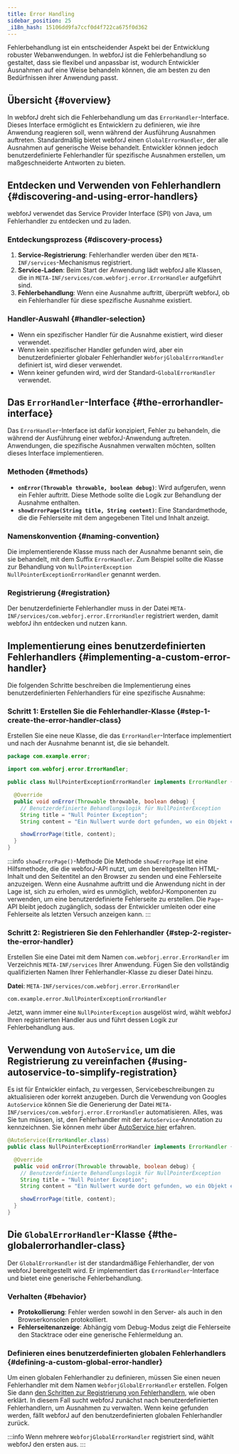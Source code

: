 ```yaml
---
title: Error Handling
sidebar_position: 25
_i18n_hash: 15106dd9fa7ccf0d4f722ca675f0d362
---
```

Fehlerbehandlung ist ein entscheidender Aspekt bei der Entwicklung robuster Webanwendungen. In webforJ ist die Fehlerbehandlung so gestaltet, dass sie flexibel und anpassbar ist, wodurch Entwickler Ausnahmen auf eine Weise behandeln können, die am besten zu den Bedürfnissen ihrer Anwendung passt.

## Übersicht {#overview}

In webforJ dreht sich die Fehlerbehandlung um das `ErrorHandler`-Interface. Dieses Interface ermöglicht es Entwicklern zu definieren, wie ihre Anwendung reagieren soll, wenn während der Ausführung Ausnahmen auftreten. Standardmäßig bietet webforJ einen `GlobalErrorHandler`, der alle Ausnahmen auf generische Weise behandelt. Entwickler können jedoch benutzerdefinierte Fehlerhandler für spezifische Ausnahmen erstellen, um maßgeschneiderte Antworten zu bieten.

## Entdecken und Verwenden von Fehlerhandlern {#discovering-and-using-error-handlers}

webforJ verwendet das Service Provider Interface (SPI) von Java, um Fehlerhandler zu entdecken und zu laden.

### Entdeckungsprozess {#discovery-process}

1. **Service-Registrierung**: Fehlerhandler werden über den `META-INF/services`-Mechanismus registriert.
2. **Service-Laden**: Beim Start der Anwendung lädt webforJ alle Klassen, die in `META-INF/services/com.webforj.error.ErrorHandler` aufgeführt sind.
3. **Fehlerbehandlung**: Wenn eine Ausnahme auftritt, überprüft webforJ, ob ein Fehlerhandler für diese spezifische Ausnahme existiert.

### Handler-Auswahl {#handler-selection}

- Wenn ein spezifischer Handler für die Ausnahme existiert, wird dieser verwendet.
- Wenn kein spezifischer Handler gefunden wird, aber ein benutzerdefinierter globaler Fehlerhandler `WebforjGlobalErrorHandler` definiert ist, wird dieser verwendet.
- Wenn keiner gefunden wird, wird der Standard-`GlobalErrorHandler` verwendet.

## Das `ErrorHandler`-Interface {#the-errorhandler-interface}

Das `ErrorHandler`-Interface ist dafür konzipiert, Fehler zu behandeln, die während der Ausführung einer webforJ-Anwendung auftreten. Anwendungen, die spezifische Ausnahmen verwalten möchten, sollten dieses Interface implementieren.

### Methoden {#methods}

- **`onError(Throwable throwable, boolean debug)`**: Wird aufgerufen, wenn ein Fehler auftritt. Diese Methode sollte die Logik zur Behandlung der Ausnahme enthalten.
- **`showErrorPage(String title, String content)`**: Eine Standardmethode, die die Fehlerseite mit dem angegebenen Titel und Inhalt anzeigt.

### Namenskonvention {#naming-convention}

Die implementierende Klasse muss nach der Ausnahme benannt sein, die sie behandelt, mit dem Suffix `ErrorHandler`. Zum Beispiel sollte die Klasse zur Behandlung von `NullPointerException` `NullPointerExceptionErrorHandler` genannt werden.

### Registrierung {#registration}

Der benutzerdefinierte Fehlerhandler muss in der Datei `META-INF/services/com.webforj.error.ErrorHandler` registriert werden, damit webforJ ihn entdecken und nutzen kann.

## Implementierung eines benutzerdefinierten Fehlerhandlers {#implementing-a-custom-error-handler}

Die folgenden Schritte beschreiben die Implementierung eines benutzerdefinierten Fehlerhandlers für eine spezifische Ausnahme:

### Schritt 1: Erstellen Sie die Fehlerhandler-Klasse {#step-1-create-the-error-handler-class}

Erstellen Sie eine neue Klasse, die das `ErrorHandler`-Interface implementiert und nach der Ausnahme benannt ist, die sie behandelt.

```java
package com.example.error;

import com.webforj.error.ErrorHandler;

public class NullPointerExceptionErrorHandler implements ErrorHandler {

  @Override
  public void onError(Throwable throwable, boolean debug) {
    // Benutzerdefinierte Behandlungslogik für NullPointerException
    String title = "Null Pointer Exception";
    String content = "Ein Nullwert wurde dort gefunden, wo ein Objekt erforderlich ist.";

    showErrorPage(title, content);
  }
}
```

:::info `showErrorPage()`-Methode
Die Methode `showErrorPage` ist eine Hilfsmethode, die die webforJ-API nutzt, um den bereitgestellten HTML-Inhalt und den Seitentitel an den Browser zu senden und eine Fehlerseite anzuzeigen. Wenn eine Ausnahme auftritt und die Anwendung nicht in der Lage ist, sich zu erholen, wird es unmöglich, webforJ-Komponenten zu verwenden, um eine benutzerdefinierte Fehlerseite zu erstellen. Die `Page`-API bleibt jedoch zugänglich, sodass der Entwickler umleiten oder eine Fehlerseite als letzten Versuch anzeigen kann.
:::

### Schritt 2: Registrieren Sie den Fehlerhandler {#step-2-register-the-error-handler}

Erstellen Sie eine Datei mit dem Namen `com.webforj.error.ErrorHandler` im Verzeichnis `META-INF/services` Ihrer Anwendung. Fügen Sie den vollständig qualifizierten Namen Ihrer Fehlerhandler-Klasse zu dieser Datei hinzu.

**Datei**: `META-INF/services/com.webforj.error.ErrorHandler`

```
com.example.error.NullPointerExceptionErrorHandler
```

Jetzt, wann immer eine `NullPointerException` ausgelöst wird, wählt webforJ Ihren registrierten Handler aus und führt dessen Logik zur Fehlerbehandlung aus.

## Verwendung von `AutoService`, um die Registrierung zu vereinfachen {#using-autoservice-to-simplify-registration}

Es ist für Entwickler einfach, zu vergessen, Servicebeschreibungen zu aktualisieren oder korrekt anzugeben. Durch die Verwendung von Googles `AutoService` können Sie die Generierung der Datei `META-INF/services/com.webforj.error.ErrorHandler` automatisieren. Alles, was Sie tun müssen, ist, den Fehlerhandler mit der `AutoService`-Annotation zu kennzeichnen. Sie können mehr über [AutoService hier](https://github.com/google/auto/blob/main/service/README.md) erfahren.

```java
@AutoService(ErrorHandler.class)
public class NullPointerExceptionErrorHandler implements ErrorHandler {

  @Override
  public void onError(Throwable throwable, boolean debug) {
    // Benutzerdefinierte Behandlungslogik für NullPointerException
    String title = "Null Pointer Exception";
    String content = "Ein Nullwert wurde dort gefunden, wo ein Objekt erforderlich ist.";

    showErrorPage(title, content);
  }
}
```

## Die `GlobalErrorHandler`-Klasse {#the-globalerrorhandler-class}

Der `GlobalErrorHandler` ist der standardmäßige Fehlerhandler, der von webforJ bereitgestellt wird. Er implementiert das `ErrorHandler`-Interface und bietet eine generische Fehlerbehandlung.

### Verhalten {#behavior}

- **Protokollierung**: Fehler werden sowohl in den Server- als auch in den Browserkonsolen protokolliert.
- **Fehlerseitenanzeige**: Abhängig vom Debug-Modus zeigt die Fehlerseite den Stacktrace oder eine generische Fehlermeldung an.

### Definieren eines benutzerdefinierten globalen Fehlerhandlers {#defining-a-custom-global-error-handler}

Um einen globalen Fehlerhandler zu definieren, müssen Sie einen neuen Fehlerhandler mit dem Namen `WebforjGlobalErrorHandler` erstellen. Folgen Sie dann [den Schritten zur Registrierung von Fehlerhandlern](#step-2-register-the-error-handler), wie oben erklärt. In diesem Fall sucht webforJ zunächst nach benutzerdefinierten Fehlerhandlern, um Ausnahmen zu verwalten. Wenn keine gefunden werden, fällt webforJ auf den benutzerdefinierten globalen Fehlerhandler zurück.

:::info
Wenn mehrere `WebforjGlobalErrorHandler` registriert sind, wählt webforJ den ersten aus.
:::
